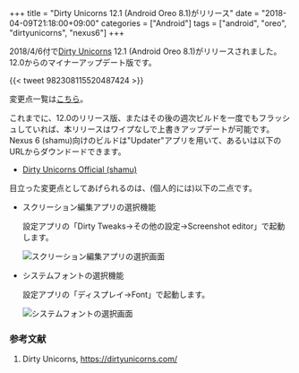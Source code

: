+++
title = "Dirty Unicorns 12.1 (Android Oreo 8.1)がリリース"
date = "2018-04-09T21:18:00+09:00"
categories = ["Android"]
tags = ["android", "oreo", "dirtyunicorns", "nexus6"]
+++

2018/4/6付で[Dirty Unicorns](https://dirtyunicorns.com/) 12.1 (Android Oreo 8.1)がリリースされました。12.0からのマイナーアップデート版です。

{{< tweet 982308115520487424 >}}

変更点一覧は[こちら](https://dirtyunicorns.com/2018/04/06/du12-1-is-here/)。

これまでに、12.0のリリース版、またはその後の週次ビルドを一度でもフラッシュしていれば、本リリースはワイプなしで上書きアップデートが可能です。Nexus 6 (shamu)向けのビルドは"Updater"アプリを用いて、あるいは以下のURLからダウンドードできます。

- [Dirty Unicorns Official (shamu)](https://download.dirtyunicorns.com/?dir=shamu/Official)

目立った変更点としてあげられるのは、(個人的には)以下の二点です。

- スクリーション編集アプリの選択機能

    設定アプリの「Dirty Tweaks→その他の設定→Screenshot editor」で起動します。

    ![スクリーション編集アプリの選択画面](/img/android/dirty-unicorns-screenshot-editor-select.png)

- システムフォントの選択機能

    設定アプリの「ディスプレイ→Font」で起動します。

    ![システムフォントの選択画面](/img/android/dirty-unicorns-system-fonr-select.png)

### 参考文献
1. Dirty Unicorns, https://dirtyunicorns.com/
